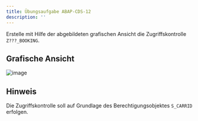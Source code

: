 ```yaml
---
title: Übungsaufgabe ABAP-CDS-12
description: ''
---
```


Erstelle mit Hilfe der abgebildeten grafischen Ansicht die Zugriffskontrolle `Z???_BOOKING`.

## Grafische Ansicht
![image](https://user-images.githubusercontent.com/47243617/204782133-ad53dd2b-f9de-4fd2-b13d-dc132c6dc741.png)

## Hinweis
Die Zugriffskontrolle soll auf Grundlage des Berechtigungsobjektes `S_CARRID` erfolgen.
